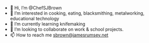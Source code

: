 - 👋 Hi, I’m @ChefSJBrown
- 👀 I’m interested in cooking, eating, blacksmithing, metalworking, educational technology
- 🌱 I’m currently learning knifemaking
- 💞️ I’m looking to collaborate on work & school projects.
- 📫 How to reach me sbrown@jamesrumsey.net

<!---
ChefSJBrown/ChefSJBrown is a ✨ special ✨ repository because its `README.md` (this file) appears on your GitHub profile.
You can click the Preview link to take a look at your changes.
--->
